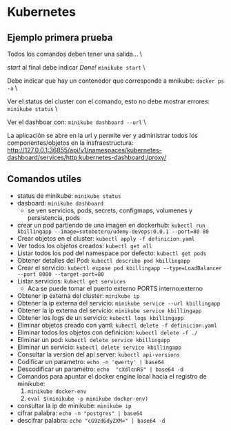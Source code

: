 # Kubernetes

## Ejemplo primera prueba

Todos los comandos deben tener una salida... \

*start* al final debe indicar *Done!* `minikube start` \

Debe indicar que hay un contenedor que corresponde a mnikube: `docker ps -a` \

Ver el status del cluster con el comando, esto no debe mostrar errores: `minikube status` \

Ver el dashboar con: `minikube dashboard --url` \

La aplicación se abre en la url y permite ver y administrar todos los componentes/objetos en la insfraestructura: <http://127.0.0.1:36855/api/v1/namespaces/kubernetes-dashboard/services/http:kubernetes-dashboard:/proxy/>

## Comandos utiles

- status de minikube: `minikube status`
- dasboard: `minikube dashboard`
  - se ven servicios, pods, secrets, configmaps, volumenes y persistencia, pods
- crear un pod partiendo de una imagen en dockerhub: `kubectl run kbillingapp --image=sotobotero/udemy-devops:0.0.1 --port=80 80`
- Crear objetos en el cluster: `kubectl apply -f definicion.yaml`
- Ver todos los objetos creados: `kubectl get all`
- Listar todos los pod del namespace por defecto: `kubectl get pods`
- Obtener detalles del Pod: `kubectl describe pod kbillingapp`
- Crear el servicio: `kubectl expose pod kbillingapp --type=LoadBalancer --port 8080 --target-port=80`
- Listar servicios: `kubectl get services`
  - Aca se puede tomar el puerto externo PORTS interno:externo
- Obtener ip externa del cluster: `minikube ip`
- Obtener la ip externa del servicio: `minikube service --url kbillingapp`
- Obtener la ip externa del servicio: `minikube service kbillingapp`
- Obtener los logs de un servicio: `kubectl logs kbillingapp`
- Eliminar objetos creado con yaml: `kubectl delete -f definicion.yaml`
- Eliminar todos los objetos con definicion: `kubectl delete -f ./`
- Eliminar un pod: `kubectl delete service kbillingapp`
- Eliminar un servicio: `kubectl delete service kbillingapp`
- Consultar la version del api server: `kubectl api-versions`
- Codificar un parametro: `echo -n 'qwerty' | base64`
- Descodificar un parametro: `echo  "cXdlcnR5" | base64 -d`
- Comandos para apuntar el docker engine local hacia el registro de minikube:
    1. `minikube docker-env`
    2. `eval $(minikube -p minikube docker-env)`
- consultar la ip de minikube: `minikube ip`
- cifrar palabra: `echo -n "postgres" | base64`
- descifrar palabra: `echo "cG9zdGdyZXM=" | base64 -d`

